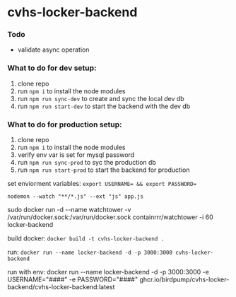 # cvhs-locker-backend

### Todo
- validate async operation

### What to do for dev setup:
1. clone repo
2. run ```npm i``` to install the node modules
3. run ```npm run sync-dev``` to create and sync the local dev db
4. run ```npm run start-dev``` to start the backend with the dev db



### What to do for production setup:
1. clone repo
2. run ```npm i``` to install the node modules
3. verify env var is set for mysql password
4. run ```npm run sync-prod``` to syc the production db
5. run ```npm run start-prod``` to start the backend for production


set enviorment variables: ```export USERNAME= && export PASSWORD=```

```nodemon --watch "**/*.js" --ext "js" app.js```

sudo docker run -d --name watchtower -v /var/run/docker.sock:/var/run/docker.sock containrrr/watchtower -i 60 locker-backend


build docker: ```docker build -t cvhs-locker-backend .```

run: ```docker run --name locker-backend -d -p 3000:3000 cvhs-locker-backend```

run with env:
docker run --name locker-backend -d -p 3000:3000 -e USERNAME="####" -e PASSWORD="####" ghcr.io/birdpump/cvhs-locker-backend/cvhs-locker-backend:latest
